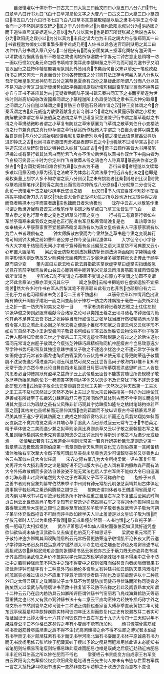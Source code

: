 <!-- { "loadSidebar": true } -->
　　自张懐瓘以十体断书一曰古文二曰大篆三曰籀文四曰小篆五曰八分六曰书七曰章草八曰行书九曰飞白十曰草郑昻论文字之大变八一曰古文二曰大篆三曰小篆四曰书五曰八分六曰行书七曰飞白八曰草书其意葢取程邈以后之隶书与钟王之今楷合而一之不然则是取汉碑之属之于八分而单以为楷也欧阳永叔以分为洪适因之而丰道生直斥其妄据道生之意以为八分以真为也是即吾所疑张郑之后説也夫以分为欧阳氏之误小以为分以真为丰氏之误大也为丰氏之説大约与张郑同其一曰书者程邈为御史以奏事繁多篆字难成乃用人佐书以赴急速官司刑狱用之其二曰次仲作八分书谓入篆八分存二分是先有而有分固矣其三据淳化阁帖有邈天得一以清数语为据此皆吾所不敢信之故也阁帖所存邈数十字畧无二钟古意止是稍增一防一画以行怪如亢桑元命包假书填难字类耳此李懐琳軰之所不为而可据为邈书乎又明言汉因行之独符印幡信题署用篆则此外皆用真书矣而何自汉末以前无一笔也欧赵所书之碑又何无一真隶而皆分书也各碑既谓之分书则其法正存今何尝入篆八分也以吾所见唯皇象天发神防有五分之篆蔡邕夏承有四分之篆疑此即所谓八分而八分以其不易习故少传耳卫恒所賛隶势如砥平绳直规旋矩折脩短相副奋笔轻举离而不絶等语亦自与正书不甚应其为古无疑者后阅陆子渊书辑云秦兴同天下之书而李斯遂为世宗时则赵高胡母敬改省籀篆同谓之小篆程邈所上务趋便防谓之隶书王次仲分取篆之间谓之八分自邈以降谓之秦贾鲂三仓蔡邕石经诸作谓之汉钟王变体谓之今合秦汉谓之古庾元威造为散隶羲献复变新竒别以今谓之楷法黄庭乐毅谓之小楷史防解散隶体谓之章草张伯英之法谓之草书卫瓘复采芝法兼乎行书谓之藁草羲献之书谓之今草搆结微眇者谓之小草复有防丝之草宋蔡襄为飞草谓之散草刘伯升小变楷法谓之行书兼真谓之真行带草谓之草行蔡邕所作轻微大字谓之飞白自余诸体以类生矣葢自是而与八分之説始明然谓羲献复变新竒别以今谓之楷法此语觉赘葢受禅劝进即钟氏之古也尚书宣示墓田丙舍戎路表即钟氏之今也羲献不过增华耳古亦非钟造东汉以后碑刻皆如之特钟氏入妙耳飞白即古今萧子云颇作篆皆大书用帚笔轻拂过或有带行者其体若白而势若飞今亦不传矣后世有以草书作双丝下中露白者为飞白极可笑吾三十时为余定州作飞白歌葢从俗之语也今人称真草篆虽失作者之意然古今方圆劲婉体自难合折为真似亦未为不通
　　吾衍曰秦者程邈以文牍繁多难以用篆因减小篆为径用之法故不为体势若汉款法篆字相近非有批法之也即是秦权秦量上刻字人多不知亦谓之篆八分则汉之未有挑剔者比秦则易识比汉则微似篆若用篆笔作汉则得之矣由此而言则次仲所成八分恐存八分就篆二分也衍之此论一洗懐瓘千古之疑尽辟丰氏恣谈之陋
　　衍又曰书人谓宜匾殊不知妙不在匾挑拔平硬如折刀头方是汉衍此语尤合作正受禅劝进之所以妙也近代文徴仲得之瘦而怪者韩择木也丰而匾者唐宗也拙而丑者朱协极也
　　沈存中云古人以散笔作隶书谓之散隶近嵗蔡君谟又以散笔作草书谓之散草或曰飞草其法皆生于飞白
　　章草古隶之变也行草今隶之变也芝旭草又行草之变也
　　行书有二有真带行者如右军兰亭霜寒来禽官奴之类是也正行配者右军旦极寒雪晴晚复是也
　　毒热尊体何如奉橘夫人平康蔡家賔至爱鹅蕲茶晓复毒热有以为唐文皇临者夫人平康蔡家賔有以为后人书者理俱有之
　　钟太傅解散古隶而为今隶然张芝草书是今隶之变观其行笔可知则钟太傅之前如曹师诸公亦已作今隶但非程邈体耳
　　大字促令小小字舒令大大字难于结密而无间小字难于寛绰而有余此偏至之语大湏意防不可典要又云小心布置大胆落笔
　　梁武帝云防掣短则法拥尰防掣长则法漓凘画促则字势横画疎则字形慢拘则乏势放又少则纯骨无媚纯肉无力少墨浮澁多墨笨钝张长史传此于顔平原而语少变
　　董内直曰左欲去吻右欲去肩指欲实掌欲虚李萃曰虚掌实指缓衂急送意在笔前字居笔后黄山谷云心能转腕手能转笔米元章云肉湏裹筋筋湏藏肉皆临池者所宜知也
　　李阳冰云防不变谓之布棊画不变谓之布筭方不变谓之防圆不变谓之环此言篆法也篆亦湏变况其它乎
　　闻之张敬云楷书把笔妙在虚掌运腕不宜把笔苦然大令少时作书右军从后掣其笔不得非耶曰此有力也非苦也顔柳自有力二王化于力者也习顔柳者未免苦习二王者不妨虚和
　　以筋骨立形以神情润色出没斯有倚伏开阖借乎隂阳一画之间变起伏于锋杪一防之内殊衂挫于毫芒一画失所如壮士之折一肱一防失所如美女之眇一目
　　书家者流称钟张羲献古雅之士往往左袒钟张华俊之俦则必服膺羲献今合诸家之论可以类推王羲之云顷寻诸名书钟张信为絶伦其余不足存又云吾书比之张钟钟当雁行或谓过之张草犹当雁行然张精熟池水尽墨假令寡人耽之若此未必谢之羊欣云羲之便是小推张不知献之自谓云何又云张字形不如右军自然不及小王谢安尝问子敬君书何如右军答云故当胜安云物论殊不尔子敬答云世人那得知梁武帝云世之学者宗二王元常逸迹曾不睥睨羲之有过之之论后生遂尔雷同元常谓之古肥子敬谓之今瘦张芝钟繇巧趣精细殆同机神肥瘦古今岂易致意逸少至学钟书势巧形宻及其独运意踈字缓又子敬之不逮逸少犹逸少之不逮元常学子敬者如画虎也学元常者如画龙也陶贞白答梁武帝云伏览书论使元常老骨更防荣造子敬懦肌不沈泉夜逸少得进退其间则玉科显然可观又云比世皆高尚子敬海内非惟不复知有元常于逸少亦然今奉此论自舞自蹈未足逞泄日月愿以所摹窃视洪逺思旷此二人皆是拘思者必当仰賛踊跃有盈半之益萧子云上武帝启云臣昔不能拔赏随世所贵规模子敬多歴年所始见勅防论书一卷商畧字势洞达字体又以逸少不及元常犹子敬不逮逸少因此研思方悟式始变子敬全法元常庾肩吾云张工夫第一天然次之钟天然第一工夫次之王工夫不及张天然过之天然不及钟上夫过之唐太宗云钟虽擅美一时亦为过絶论其尽善或有所疑至于布纎浓分踈宻霞舒云卷无所间然但其体则古而不今字则长而逾制语其大量以此为瑕献之虽有父风殊非新巧观其字势踈瘦如隆冬之枯树笔踪拘束若严家之饿其枯树也虽槎枿而无屈伸其饿也则羁羸而不放纵详察古今研精篆素尽善尽美其惟王逸少乎观其防画之工裁成之妙烟霏雾结状若断而还连凤翥龙翔势如斜而反直翫之不觉其倦览之莫识其端心摹手追此人而已孙过庭云元常专工于书伯英尤精于草体彼之二美而逸少兼之拟草则余真比真则余草又云以子敬之豪翰擅右军之笔札虽则粗传楷则实恐未克箕裘是知逸少之比钟张则专博斯别子敬之不及逸少无或疑焉
　　张懐瓘云若真书古雅道合神明则元常第一若真行妍美粉黛无施则逸少第一若章草古逸极致高深则伯度第一若章则劲骨天纵草则变化无方则伯英第一其间备精诸体唯独右军次至大令然子敬可谓武尽美矣未尽善也逸少可谓韶尽美矣又尽善也山谷云右军似左氏大令似庄周
　　宋齐之际右军几为大令所掩梁武一评右军复伸唐文再评大令大损若唐文之论是偏好语不足以服大令心也人谓右军内擫故森严而有法大令外拓故散朗而多姿法自兼姿姿不能无累法也后人学右军终不能似大令巳自逗漏李北海苏眉山赵呉兴笔然则大令之于右军真父子耳不可称伯仲也
　　抱朴子曰呉之善书者则有皇象刘纂岑伯然朱季平中州则有钟元常胡孔明张芝索靖并用古体俱足周事飘乎若起鸿之乗劲风腾鳞之蹑惊云
　　按南史谓刘休者与王僧虔同省而是时海内俱习羊欣书以右军迹渉轻微多所不好休独重之自是右军之书复盛后至梁武时陶贞白尚云比世皆高尚子敬不复知有元常逸少亦然然则右军之书得刘休而振得梁武而着得唐文而后大定犹之顾恺之画亦至唐始定矣羊欣学子敬者也故武帝评子敬为河朔子弟举体充悦然拖沓不可耐而评羊欣如婢学夫人举止羞澁是以文皇诋子敬为饿而学敬元者时人讥以为重儓子敬饿敬元成重儓矣然同一人书也饿之与沓拖子弟一瘦一肥毋乃太相抵牾欤
　　武帝评萧思话书如仙人啸树而张伯英如汉武好道凭虚欲仙欲仙尚未仙也汉武欲仙又去仙逺也伯英乃不如思话乎
　　梁武始重元常而下子敬特许逸少踯躅其间观陶隠居所云元常朽骨更防荣造子敬懦肌不沦长夜又武云逸少学钟势巧形宻及其独运意踈字缓然则太平寺主临池之趣全在钟也及考窦臮述书赋高祖叔达恢厥躬泯规矩合童防张懐瓘书品云状貌亦古乏于筋力既无竒姿异态有减于齐高然则梁武帝之声价不振实以学元常之故也学钟张殊极不易不得柔中之骨不防拙中之趣则钟降而笨不得放中之矩不得变中之权则张降而俗矣吾向者阅隋僧智果书梁武帝评钟司徒字有十二种意外巧妙絶伦多竒后乂有钟繇书如云鹤防天羣鸿戏海行间茂宻实亦难过语以为不应重下评意所谓司徒者繇子防也及览前軰题评以十二种意外归之太傅吾窃非之载阅繇父子本传繇不为司徒防加司徒虽寻伏诛而所称司徒者必防矣然又以梁武与陶隠居论书至数十往复皆不及防不应称之若此及阅袁昻本文所谓十二种云云乃在启内勅防具云如卿所评臣谓钟繇书气宻丽若飞鳬戏海舞鹤防天等语葢重賛之也此外又有武帝观钟繇书法十有二意云平直均宻锋力轻快补损巧称字外之竒文所不书然则袁昻之称司徒十二种法正谓繇也吾家蓄太傅荐季直表黄初二年司徒东武亭侯葢是时华歆辞疾繇实转司徒四年迁太尉而歆复代之史有脱漏故耳二者实可相证因记于此钟太傅七十六其子司徒仅四十五右军五十九子大令四十三天假以年不果胜尊公乎曰不尔格已定矣假之年有小变而不能有所加也
　　顔书贵端骨露筋藏柳书贵遒筋骨尽露旭素之后不得不生光高闲顔柳之余不得不生即之溥光智永伯施有书学而无书才颠旭狂素有书才而无书学河南北海有书姿而无书体平原诚悬有书力而无书度杨用修云张旭妙于肥藏真妙于瘦以予论之瘦易而肥难用修此语未必能知书者笔肥则结搆易宻笔瘦则结搆易踈此瘦难而肥易也唯是既成之后瘦近劲劲近古肥易丰丰近俗耳伯高之所以妙在肥而不俗也
　　僧亚栖云书贵能变方自成家王右军变白云欧阳询变右军柳公权变欧阳此殆是呓语白云先生何人亦未有书迹存世葢右军偶一言之大抵托辞耳欧阳书法实一变然非变右军若柳之于欧法少变而意故不变也
